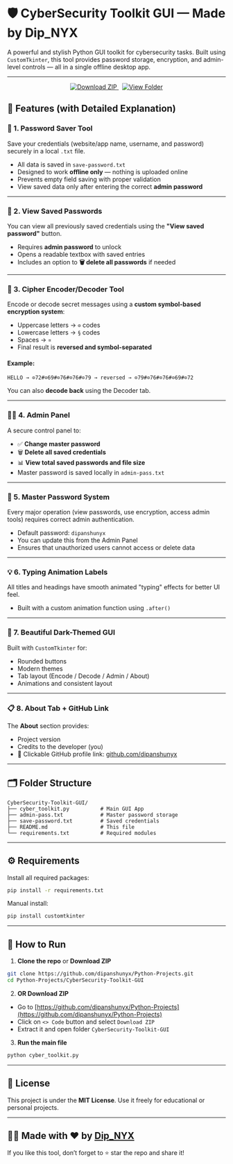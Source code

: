 # 🛡️ CyberSecurity Toolkit GUI — Made by Dip\_NYX

A powerful and stylish Python GUI toolkit for cybersecurity tasks. Built using `CustomTkinter`, this tool provides password storage, encryption, and admin-level controls — all in a single offline desktop app.

---
<p align="center">
  <a href="https://github.com/dipanshunyx/Python-Projects/archive/refs/heads/main.zip">
    <img src="https://img.shields.io/badge/⬇️-Download ZIP-green?style=for-the-badge" alt="Download ZIP">
  </a>
  &nbsp;
  <a href="https://github.com/dipanshunyx/Python-Projects/tree/main/CyberSecurity-Toolkit-GUI">
    <img src="https://img.shields.io/badge/View%20Project%20Folder-📁-blue?style=for-the-badge" alt="View Folder">
  </a>
</p>

## 🧠 Features (with Detailed Explanation)

### 🔐 1. Password Saver Tool

Save your credentials (website/app name, username, and password) securely in a local `.txt` file.

* All data is saved in `save-password.txt`
* Designed to work **offline only** — nothing is uploaded online
* Prevents empty field saving with proper validation
* View saved data only after entering the correct **admin password**

---

### 👀 2. View Saved Passwords

You can view all previously saved credentials using the **"View saved password"** button.

* Requires **admin password** to unlock
* Opens a readable textbox with saved entries
* Includes an option to **🗑️ delete all passwords** if needed

---

### 🔑 3. Cipher Encoder/Decoder Tool

Encode or decode secret messages using a **custom symbol-based encryption system**:

* Uppercase letters → `⊙` codes
* Lowercase letters → `§` codes
* Spaces → `¤`
* Final result is **reversed and symbol-separated**

#### Example:

```text
HELLO → ⊙72#⊙69#⊙76#⊙76#⊙79 → reversed → ⊙79#⊙76#⊙76#⊙69#⊙72
```

You can also **decode back** using the Decoder tab.

---

### 🧑‍💻 4. Admin Panel

A secure control panel to:

* ✅ **Change master password**
* 🗑️ **Delete all saved credentials**
* 📊 **View total saved passwords and file size**
* Master password is saved locally in `admin-pass.txt`

---

### 🔐 5. Master Password System

Every major operation (view passwords, use encryption, access admin tools) requires correct admin authentication.

* Default password: `dipanshunyx`
* You can update this from the Admin Panel
* Ensures that unauthorized users cannot access or delete data

---

### 💡 6. Typing Animation Labels

All titles and headings have smooth animated "typing" effects for better UI feel.

* Built with a custom animation function using `.after()`

---

### 🎨 7. Beautiful Dark-Themed GUI

Built with `CustomTkinter` for:

* Rounded buttons
* Modern themes
* Tab layout (Encode / Decode / Admin / About)
* Animations and consistent layout

---

### 📋 8. About Tab + GitHub Link

The **About** section provides:

* Project version
* Credits to the developer (you)
* 🔗 Clickable GitHub profile link: [github.com/dipanshunyx](https://github.com/dipanshunyx)

---

## 🗂 Folder Structure

```
CyberSecurity-Toolkit-GUI/
├── cyber_toolkit.py          # Main GUI App
├── admin-pass.txt            # Master password storage
├── save-password.txt         # Saved credentials
├── README.md                 # This file
└── requirements.txt          # Required modules
```

---

## ⚙️ Requirements

Install all required packages:

```bash
pip install -r requirements.txt
```

Manual install:

```bash
pip install customtkinter
```

---

## 🏁 How to Run

1. **Clone the repo** or **Download ZIP**

```bash
git clone https://github.com/dipanshunyx/Python-Projects.git
cd Python-Projects/CyberSecurity-Toolkit-GUI
```

2. **OR Download ZIP**

* Go to [https://github.com/dipanshunyx/Python-Projects](https://github.com/dipanshunyx/Python-Projects)
* Click on `<> Code` button and select `Download ZIP`
* Extract it and open folder `CyberSecurity-Toolkit-GUI`

3. **Run the main file**

```bash
python cyber_toolkit.py
```

---

## 🧾 License

This project is under the **MIT License**.
Use it freely for educational or personal projects.

---

## 🧑‍💻 Made with ❤️ by [Dip\_NYX](https://github.com/dipanshunyx)

If you like this tool, don’t forget to ⭐ star the repo and share it!
